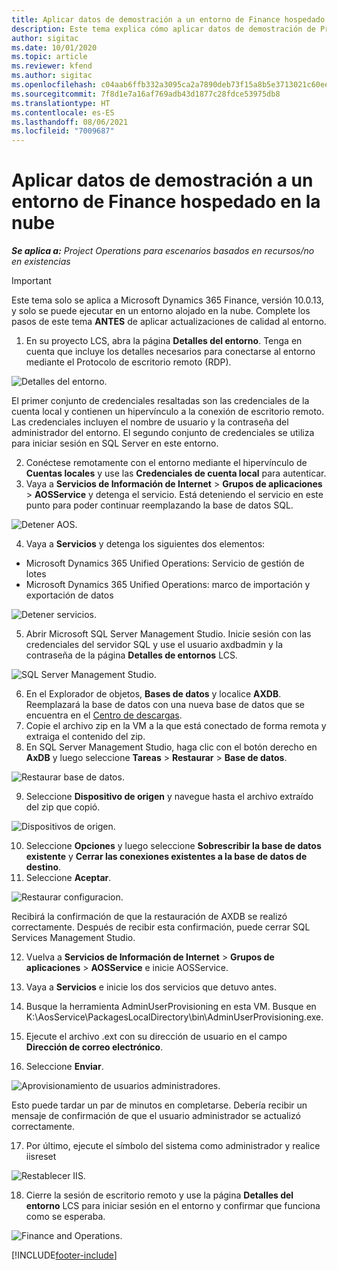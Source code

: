 ```yaml
---
title: Aplicar datos de demostración a un entorno de Finance hospedado en la nube
description: Este tema explica cómo aplicar datos de demostración de Project Operations a un entorno alojado en la nube de Dynamics 365 Finance.
author: sigitac
ms.date: 10/01/2020
ms.topic: article
ms.reviewer: kfend
ms.author: sigitac
ms.openlocfilehash: c04aab6ffb332a3095ca2a7890deb73f15a8b5e3713021c60eec02eb13dbd0cb
ms.sourcegitcommit: 7f8d1e7a16af769adb43d1877c28fdce53975db8
ms.translationtype: HT
ms.contentlocale: es-ES
ms.lasthandoff: 08/06/2021
ms.locfileid: "7009687"
---
```

# <a name="apply-demo-data-to-a-finance-cloud-hosted-environment"></a>Aplicar datos de demostración a un entorno de Finance hospedado en la nube

_**Se aplica a:** Project Operations para escenarios basados en recursos/no en existencias_

> [!IMPORTANT]
> Este tema solo se aplica a Microsoft Dynamics 365 Finance, versión 10.0.13, y solo se puede ejecutar en un entorno alojado en la nube. Complete los pasos de este tema **ANTES** de aplicar actualizaciones de calidad al entorno.

1. En su proyecto LCS, abra la página **Detalles del entorno**. Tenga en cuenta que incluye los detalles necesarios para conectarse al entorno mediante el Protocolo de escritorio remoto (RDP).

![Detalles del entorno.](./media/1EnvironmentDetails.png)

El primer conjunto de credenciales resaltadas son las credenciales de la cuenta local y contienen un hipervínculo a la conexión de escritorio remoto. Las credenciales incluyen el nombre de usuario y la contraseña del administrador del entorno. El segundo conjunto de credenciales se utiliza para iniciar sesión en SQL Server en este entorno.

2. Conéctese remotamente con el entorno mediante el hipervínculo de **Cuentas locales** y use las **Credenciales de cuenta local** para autenticar.
3. Vaya a **Servicios de Información de Internet** > **Grupos de aplicaciones** > **AOSService** y detenga el servicio. Está deteniendo el servicio en este punto para poder continuar reemplazando la base de datos SQL.

![Detener AOS.](./media/2StopAOS.png)

4. Vaya a **Servicios** y detenga los siguientes dos elementos:

- Microsoft Dynamics 365 Unified Operations: Servicio de gestión de lotes
- Microsoft Dynamics 365 Unified Operations: marco de importación y exportación de datos

![Detener servicios.](./media/3StopServices.png)

5. Abrir Microsoft SQL Server Management Studio. Inicie sesión con las credenciales del servidor SQL y use el usuario axdbadmin y la contraseña de la página **Detalles de entornos** LCS.

![SQL Server Management Studio.](./media/4SSMS.png)

6. En el Explorador de objetos, **Bases de datos** y localice **AXDB**. Reemplazará la base de datos con una nueva base de datos que se encuentra en el [Centro de descargas](https://download.microsoft.com/download/1/a/3/1a314bd2-b082-4a87-abdc-1ba26c92b63d/ProjOpsDemoDataFOGARelease.zip). 
7. Copie el archivo zip en la VM a la que está conectado de forma remota y extraiga el contenido del zip.
8. En SQL Server Management Studio, haga clic con el botón derecho en **AxDB** y luego seleccione **Tareas** > **Restaurar** > **Base de datos**.

![Restaurar base de datos.](./media/5RestoreDatabase.png)

9. Seleccione **Dispositivo de origen** y navegue hasta el archivo extraído del zip que copió.

![Dispositivos de origen.](./media/6SourceDevice.png)

10. Seleccione **Opciones** y luego seleccione **Sobrescribir la base de datos existente** y **Cerrar las conexiones existentes a la base de datos de destino**. 
11. Seleccione **Aceptar**.

![Restaurar configuracion.](./media/7RestoreSetting.png)

Recibirá la confirmación de que la restauración de AXDB se realizó correctamente. Después de recibir esta confirmación, puede cerrar SQL Services Management Studio.

12. Vuelva a **Servicios de Información de Internet** > **Grupos de aplicaciones** > **AOSService** e inicie AOSService.
13. Vaya a **Servicios** e inicie los dos servicios que detuvo antes.

14. Busque la herramienta AdminUserProvisioning en esta VM. Busque en K:\AosService\PackagesLocalDirectory\bin\AdminUserProvisioning.exe.
15. Ejecute el archivo .ext con su dirección de usuario en el campo **Dirección de correo electrónico**. 
16. Seleccione **Enviar**.

![Aprovisionamiento de usuarios administradores.](./media/8AdminUserProvisioning.png)

Esto puede tardar un par de minutos en completarse. Debería recibir un mensaje de confirmación de que el usuario administrador se actualizó correctamente.

17. Por último, ejecute el símbolo del sistema como administrador y realice iisreset

![Restablecer IIS.](./media/9IISReset.png)

18. Cierre la sesión de escritorio remoto y use la página **Detalles del entorno** LCS para iniciar sesión en el entorno y confirmar que funciona como se esperaba.

![Finance and Operations.](./media/10FinanceAndOperations.png)


[!INCLUDE[footer-include](../includes/footer-banner.md)]